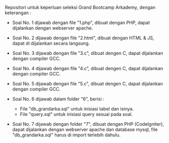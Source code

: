 Repositori untuk keperluan seleksi Grand Bootcamp Arkademy, dengan keterangan :
- Soal No. 1 
  dijawab dengan file "1.php", dibuat dengan PHP, dapat dijalankan dengan webserver apache.
- Soal No. 2 
  dijawab dengan file "2.html", dibuat dengan HTML & JS, dapat di dijalankan secara langsung.
- Soal No. 3
  dijawab dengan file "3.c", dibuat dengen C, dapat dijalankan dengan compiler GCC.
- Soal No. 4
  dijawab dengan file "4.c", dibuat dengen C, dapat dijalankan dengan compiler GCC.
- Soal No. 5
  dijawab dengan file "5.c", dibuat dengen C, dapat dijalankan dengan compiler GCC.
- Soal No. 6
  dijawab dalam folder "6", berisi :
  - File "db_grandarka.sql" untuk inisiasi tabel dan isinya.
  - File "query.sql" untuk inisiasi query sesuai pada soal.
  
- Soal No. 7
  dijawab dengan folder "7", dibuat dengan PHP (CodeIgniter), dapat dijalankan dengan webserver apache dan database mysql, file "db_grandarka.sql" harus di import terlebih dahulu.
